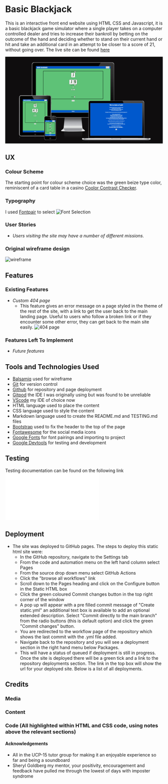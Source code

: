 # Basic Blackjack
This is an interactive front end website using HTML CSS and Javascript, it is a basic blackjack game simulator where a single player takes on a computer controlled dealer and tries to increase their bankroll by betting on the outcome of the hand and deciding whether to stand on their current hand or hit and take an additional card in an attempt to be closer to a score of 21, without going over.
The live site can be found [here](http://codebystu.github.io/msp1-tshg-final)

![Responsive Mockup](documents/responsive.png)
## UX

### Colour Scheme
The starting point for colour scheme choice was the green beize type color, reminiscent of a card table in a casino [Coolor Contrast Checker](https://coolors.co/contrast-checker/2d4219-faebd7). 

### Typography

I used [Fontpair](https://www.fontpair.co/all) to select
![Font Selection](documents/fontselect.png)

### User Stories
-   _Users visiting the site may have a number of different missions._
    

### Original wireframe design
![wireframe](documents/wireframe.png)

## Features
### Existing Features


- _Custom 404 page_
    - This feature gives an error message on a page styled in the theme of the rest of the site, with a link to get the user back to the main landing page. Useful to users who follow a broken link or if they encounter some other error, they can get back to the main site easily.
![404 page](documents/404.png)
### Features Left To Implement
-   _Future features_
 
## Tools and Technologies Used
- [Balsamiq](https://balsamiq.com/) used for wireframe
- [Git](https://git-scm.com/) for version control
- [Github](https://github.com/) for repository and page deployment
- [Gitpod](https://www.gitpod.io/) the IDE I was originally using but was found to be unreliable
- [VScode](https://code.visualstudio.com/) my IDE of choice now
- HTML language used to place the content
- CSS  language used to style the content
- Markdown  language used to create the README.md and TESTING.md files
- [Bootstrap](https://getbootstrap.com/) used to fix the header to the top of the page
- [Fontawesome](https://fontawesome.com/) for the social media icons
- [Google Fonts](https://fonts.google.com/) for font pairings and importing to project
- [Google Devtools](https://developer.chrome.com/docs/devtools) for testing and development
## Testing
 Testing documentation can be found on the following link
![Testing](TESTING.md)

## Deployment

- The site was deployed to GitHub pages. The steps to deploy this static html site were: 
  - In the GitHub repository, navigate to the Settings tab 
  - From the code and automation menu on the left hand column select Pages
  - From the source drop down menu select GitHub Actions
  - Click the "browse all workflows" link
  - Scroll down to the Pages heading and click on the Configure button in the Static HTML box
  - Click the green coloured Commit changes button in the top right corner of the window
  - A pop up will appear with a pre filled commit message of "Create static.yml" an additional text box is available to add an optional extended description. Select "Commit directly to the main branch" from the radio buttons (this is default option) and click the green "Commit changes" button.
  - You are redirected to the workflow page of the repository which shows the last commit with the .yml file added.
  - Navigate back to the repository and you will see a deployment section in the right hand menu below Packages.
  - This will have a status of queued if deployment is still in progress. Once the site is deployed there will be a green tick and a link to the repository deployments section. The link in the top box will show the url for your deployed site. Below is a list of all deployments.
 
## Credits
### Media

### Content

### Code (All highlighted within HTML and CSS code, using notes above the relevant sections)

#### Acknowledgements
- All in the UCP-15 tutor group for making it an enjoyable experience so far and being a soundboard
- Sheryl Goldberg my mentor, your positivity, encouragement and feedback have pulled me through the lowest of days with imposter syndrome